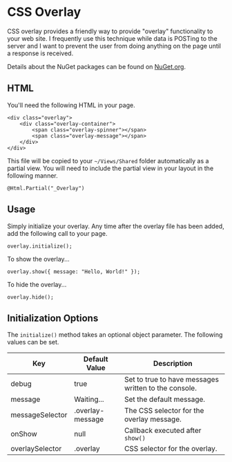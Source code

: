 # CSS Overlay

CSS overlay provides a friendly way to provide "overlay" functionality to your web site. I frequently use this technique while data is POSTing to the server and I want to prevent the user from doing anything on the page until a response is received.

Details about the NuGet packages can be found on [NuGet.org](https://www.nuget.org/packages/CSSOverlay).

## HTML

You'll need the following HTML in your page.

    <div class="overlay">
        <div class="overlay-container">
            <span class="overlay-spinner"></span>
            <span class="overlay-message"></span>
        </div>
    </div>

This file will be copied to your `~/Views/Shared` folder automatically as a partial view. You will need to include the partial view in your layout in the following manner.

    @Html.Partial("_Overlay")

## Usage

Simply initialize your overlay. Any time after the overlay file has been added, add the following call to your page.

    overlay.initialize();    

To show the overlay...

    overlay.show({ message: "Hello, World!" });

To hide the overlay...

    overlay.hide();

## Initialization Options

The `initialize()` method takes an optional object parameter. The following values can be set.

| Key              | Default Value     | Description |
|------------------|-------------------|-------------|
| debug            | true              | Set to true to have messages written to the console. |
| message          | Waiting...        | Set the default message. |
| messageSelector  | .overlay-message  | The CSS selector for the overlay message. |
| onShow           | null              | Callback executed after `show()` |
| overlaySelector  | .overlay          | CSS selector for the overlay. |
    